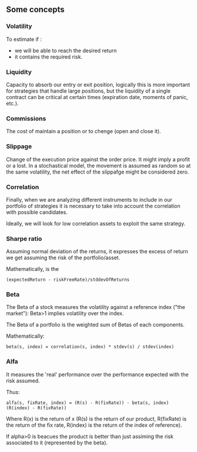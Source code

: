 ## Some concepts

### Volatility
To estimate if :
  - we will be able to reach the desired return 
  - it contains the required risk.
 

### Liquidity
Capacity to absorb our entry or exit position, logically this is more important for strategies that handle large positions, but the liquidity of a single contract can be critical at certain times (expiration date, moments of panic, etc.).

### Commissions
The cost of maintain a position or to chenge (open and close it).

### Slippage
Change of the execution price against the order price.
It might imply a profit or a lost.
In a stochastical model, the movement is assumed as random so at the same
volatility, the net effect of the slippafge might be considered zero.

### Correlation
Finally, when we are analyzing different instruments to include in our portfolio of strategies it is necessary to take into account the correlation with possible candidates.

Ideally, we will look for low correlation assets to exploit the same strategy.

### Sharpe ratio
Assuming normal deviation of the returns, it expresses the excess of return we
get assuming the risk of the portfolio/asset.

Mathematically, is the 

    (expectedReturn - riskFreeRate)/stddevOfReturns

### Beta
The Beta of a stock measures the volatility against a reference index 
("the market"): Beta>1 implies volatility over the index.

The Beta of a portfolio is the weighted sum of Betas of each components.

Mathematically:

    beta(s, index) = correlation(s, index) * stdev(s) / stdev(index)


### Alfa
It measures the 'real' performance over the performance expected with the
risk assumed.

Thus:

    alfa(s, fixRate, index) = (R(s) - R(fixRate)) - beta(s, index)(R(index) - R(fixRate))

Where R(x) is the return of x (R(s) is the return of our product,
R(fixRate) is the return of the fix rate, R(index) is the return of the
index of reference).

If alpha>0 is beacues the product is better than just assiming the risk
associated to it (represented by the beta).
